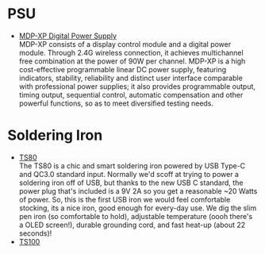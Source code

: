 # PSU
* [MDP-XP Digital Power Supply](http://www.miniware.com.cn/product/mdp-xp-digital-power-supply-set/)<br>
MDP-XP consists of a display control module and a digital power module. Through 2.4G wireless connection, it achieves multichannel free combination at the power of 90W per channel. MDP-XP is a high cost-effective programmable linear DC power supply, featuring indicators, stability, reliability and distinct user interface comparable with professional power supplies; it also provides programmable output, timing output, sequential control, automatic compensation and other powerful functions, so as to meet diversified testing needs.


# Soldering Iron
* [TS80](https://www.adafruit.com/product/4244)<br>
The TS80 is a chic and smart soldering iron powered by USB Type-C and QC3.0 standard input. Normally we'd scoff at trying to power a soldering iron off of USB, but thanks to the new USB C standard, the power plug that's included is a 9V 2A so you get a reasonable ~20 Watts of power. So, this is the first USB iron we would feel comfortable stocking, its a nice iron, good enough for every-day use. We dig the slim pen iron (so comfortable to hold), adjustable temperature (oooh there's a OLED screen!), durable grounding cord, and fast heat-up (about 22 seconds)!
* [TS100](<br>)
